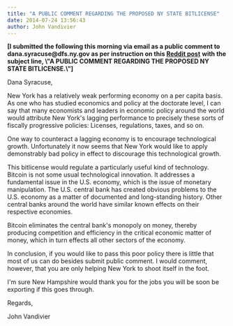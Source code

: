 ```yaml
---
title: "A PUBLIC COMMENT REGARDING THE PROPOSED NY STATE BITLICENSE"
date: 2014-07-24 13:56:43
author: John Vandivier
---
```




<p style=\"color: #000000; font-size: 16px; font-family: HelveticaNeue,Helvetica Neue,Helvetica,Arial,Lucida Grande,sans-serif; background-color: transparent; font-style: normal;\"><strong>[I submitted the following this morning via email as a public comment to dana.syracuse@dfs.ny.gov as per instruction on this <a href=\"http://i.imgur.com/LH0ws0V.jpg\">Reddit post</a></strong> <strong>with the subject line, \"A PUBLIC COMMENT REGARDING THE PROPOSED NY STATE BITLICENSE.\"]</strong></p>
<p id=\"yui_3_16_0_6_1406208531057_13\" style=\"color: #000000; font-size: 16px; font-family: HelveticaNeue,Helvetica Neue,Helvetica,Arial,Lucida Grande,sans-serif; background-color: transparent; font-style: normal;\">Dana Syracuse,</p>
<p style=\"color: #000000; font-size: 16px; font-family: HelveticaNeue,Helvetica Neue,Helvetica,Arial,Lucida Grande,sans-serif; background-color: transparent; font-style: normal;\">New York has a relatively weak performing economy on a per capita basis. As one who has studied economics and policy at the doctorate level, I can say that many economists and leaders in economic policy around the world would attribute New York's lagging performance to precisely these sorts of fiscally progressive policies: Licenses, regulations, taxes, and so on.</p>
<p id=\"yui_3_16_0_1_1406208531057_3059\" style=\"color: #000000; font-size: 16px; font-family: HelveticaNeue,Helvetica Neue,Helvetica,Arial,Lucida Grande,sans-serif; background-color: transparent; font-style: normal;\">One way to counteract a lagging economy is to encourage technological growth. Unfortunately it now seems that New York would like to apply demonstrably bad policy in effect to discourage this technological growth.</p>
<p id=\"yui_3_16_0_6_1406208531057_38\" style=\"color: #000000; font-size: 16px; font-family: HelveticaNeue,Helvetica Neue,Helvetica,Arial,Lucida Grande,sans-serif; background-color: transparent; font-style: normal;\">This bitlicense would regulate a particularly useful kind of technology. Bitcoin is not some usual technological innovation. It addresses a fundamental issue in the U.S. economy, which is the issue of monetary manipulation. The U.S. central bank has created obvious problems to the U.S. economy as a matter of documented and long-standing history. Other central banks around the world have similar known effects on their respective economies.</p>
<p id=\"yui_3_16_0_6_1406208531057_47\" style=\"color: #000000; font-size: 16px; font-family: HelveticaNeue,Helvetica Neue,Helvetica,Arial,Lucida Grande,sans-serif; background-color: transparent; font-style: normal;\">Bitcoin eliminates the central bank's monopoly on money, thereby producing competition and efficiency in the critical economic matter of money, which in turn effects all other sectors of the economy.</p>
<p id=\"yui_3_16_0_6_1406208531057_55\" style=\"color: #000000; font-size: 16px; font-family: HelveticaNeue,Helvetica Neue,Helvetica,Arial,Lucida Grande,sans-serif; background-color: transparent; font-style: normal;\">In conclusion, if you would like to pass this poor policy there is little that most of us can do besides submit public comment. I would comment, however, that you are only helping New York to shoot itself in the foot.</p>
<p id=\"yui_3_16_0_6_1406208531057_62\" style=\"color: #000000; font-size: 16px; font-family: HelveticaNeue,Helvetica Neue,Helvetica,Arial,Lucida Grande,sans-serif; background-color: transparent; font-style: normal;\">I'm sure New Hampshire would thank you for the jobs you will be soon be exporting if this goes through.</p>
<p id=\"yui_3_16_0_6_1406208531057_67\" style=\"color: #000000; font-size: 16px; font-family: HelveticaNeue,Helvetica Neue,Helvetica,Arial,Lucida Grande,sans-serif; background-color: transparent; font-style: normal;\"></p>
<p id=\"yui_3_16_0_6_1406208531057_69\" style=\"color: #000000; font-size: 16px; font-family: HelveticaNeue,Helvetica Neue,Helvetica,Arial,Lucida Grande,sans-serif; background-color: transparent; font-style: normal;\">Regards,</p>
<p id=\"yui_3_16_0_6_1406208531057_74\" style=\"color: #000000; font-size: 16px; font-family: HelveticaNeue,Helvetica Neue,Helvetica,Arial,Lucida Grande,sans-serif; background-color: transparent; font-style: normal;\">John Vandivier</p>